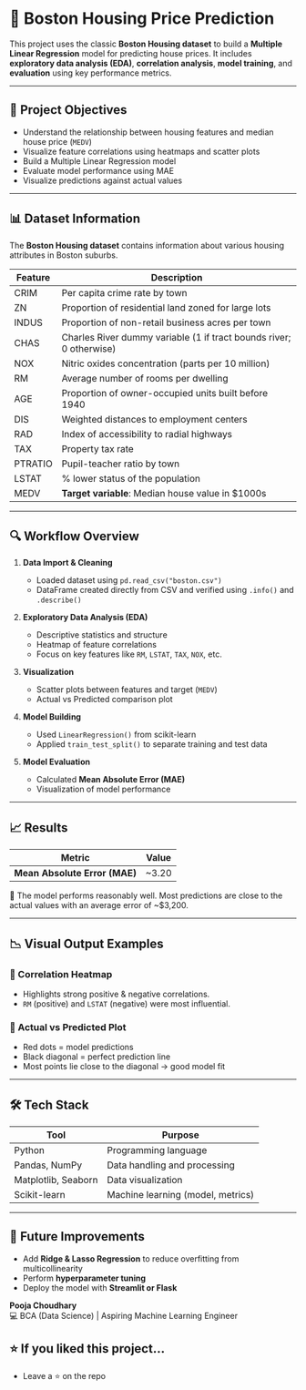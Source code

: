 # 🏡 Boston Housing Price Prediction
This project uses the classic **Boston Housing dataset** to build a **Multiple Linear Regression** model for predicting house prices. It includes **exploratory data analysis (EDA)**, **correlation analysis**, **model training**, and **evaluation** using key performance metrics.

---

## 📌 Project Objectives

- Understand the relationship between housing features and median house price (`MEDV`)
- Visualize feature correlations using heatmaps and scatter plots
- Build a Multiple Linear Regression model
- Evaluate model performance using MAE 
- Visualize predictions against actual values

---

## 📊 Dataset Information

The **Boston Housing dataset** contains information about various housing attributes in Boston suburbs.

| Feature | Description |
|---------|-------------|
| CRIM    | Per capita crime rate by town |
| ZN      | Proportion of residential land zoned for large lots |
| INDUS   | Proportion of non-retail business acres per town |
| CHAS    | Charles River dummy variable (1 if tract bounds river; 0 otherwise) |
| NOX     | Nitric oxides concentration (parts per 10 million) |
| RM      | Average number of rooms per dwelling |
| AGE     | Proportion of owner-occupied units built before 1940 |
| DIS     | Weighted distances to employment centers |
| RAD     | Index of accessibility to radial highways |
| TAX     | Property tax rate |
| PTRATIO | Pupil-teacher ratio by town |
| LSTAT   | % lower status of the population |
| MEDV    | **Target variable**: Median house value in $1000s |

---

## 🔍 Workflow Overview

1. **Data Import & Cleaning**
   - Loaded dataset using `pd.read_csv("boston.csv")`
   - DataFrame created directly from CSV and verified using `.info()` and `.describe()`

2. **Exploratory Data Analysis (EDA)**
   - Descriptive statistics and structure
   - Heatmap of feature correlations
   - Focus on key features like `RM`, `LSTAT`, `TAX`, `NOX`, etc.
3. **Visualization**
   - Scatter plots between features and target (`MEDV`)
   - Actual vs Predicted comparison plot
4. **Model Building**
   - Used `LinearRegression()` from scikit-learn
   - Applied `train_test_split()` to separate training and test data
5. **Model Evaluation**
   - Calculated **Mean Absolute Error (MAE)**
   - Visualization of model performance

---

## 📈 Results

| Metric | Value |
|--------|-------|
| **Mean Absolute Error (MAE)** | ~3.20 |

🔹 The model performs reasonably well. Most predictions are close to the actual values with an average error of ~$3,200.

---

## 📉 Visual Output Examples

### 🔹 Correlation Heatmap  
- Highlights strong positive & negative correlations.
- `RM` (positive) and `LSTAT` (negative) were most influential.

### 🔹 Actual vs Predicted Plot  
- Red dots = model predictions  
- Black diagonal = perfect prediction line  
- Most points lie close to the diagonal → good model fit

---

## 🛠 Tech Stack

| Tool | Purpose |
|------|---------|
| Python | Programming language |
| Pandas, NumPy | Data handling and processing |
| Matplotlib, Seaborn | Data visualization |
| Scikit-learn | Machine learning (model, metrics) |

---
## 🚀 Future Improvements

- Add **Ridge & Lasso Regression** to reduce overfitting from multicollinearity
- Perform **hyperparameter tuning**
- Deploy the model with **Streamlit or Flask**

**Pooja Choudhary**   
💻 BCA (Data Science) | Aspiring Machine Learning Engineer

## ⭐ If you liked this project...

- Leave a ⭐ on the repo

